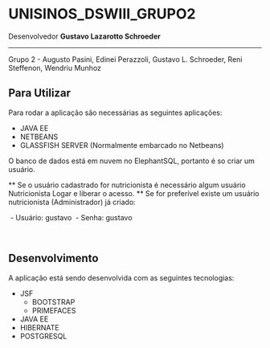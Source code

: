 # UNISINOS_DSWIII_GRUPO2

Desenvolvedor <b>Gustavo Lazarotto Schroeder</b>
<hr/>
Grupo 2 - Augusto Pasini, Edinei Perazzoli, Gustavo L. Schroeder, Reni Steffenon, Wendriu Munhoz

<h2> Para Utilizar </h2>

Para rodar a aplicação são necessárias as seguintes aplicações:
- JAVA EE
- NETBEANS
- GLASSFISH SERVER (Normalmente embarcado no Netbeans)

O banco de dados está em nuvem no ElephantSQL, portanto é so criar um usuário.

** Se o usuário cadastrado for nutricionista é necessário algum usuário Nutricionista Logar e liberar o acesso.
** Se for preferível existe um usuário nutricionista (Administrador) já criado:

  - Usuário: gustavo
  - Senha: gustavo
  
<br/>

<h2>Desenvolvimento</h2>
A aplicação está sendo desenvolvida com as seguintes tecnologias:
<ul>
 <li>JSF
  <ul>
   <li> BOOTSTRAP </li>
   <li> PRIMEFACES </li>
   </ul>
  </li>
  <li>JAVA EE</li>
  <li>HIBERNATE</li>
  <li>POSTGRESQL</li>
 </ul>
